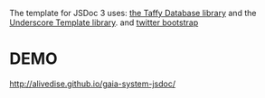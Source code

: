 The template for JSDoc 3 uses: [the Taffy Database library](http://taffydb.com/) and the [Underscore Template library](http://documentcloud.github.com/underscore/#template). and [twitter bootstrap](http://twitter.github.io/bootstrap)


DEMO
=====
http://alivedise.github.io/gaia-system-jsdoc/

